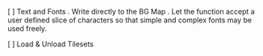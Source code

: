 
[ ] Text and Fonts
    . Write directly to the BG Map
    . Let the function accept a user defined slice of characters so that simple and complex fonts may be used freely.

[ ] Load & Unload Tilesets
